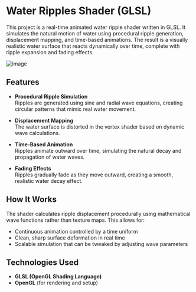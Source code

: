 # Water Ripples Shader (GLSL)

This project is a real-time animated water ripple shader written in GLSL. It simulates the natural motion of water using procedural ripple generation, displacement mapping, and time-based animations. The result is a visually realistic water surface that reacts dynamically over time, complete with ripple expansion and fading effects.

![image](https://github.com/user-attachments/assets/85e045e3-8e9a-4bf5-aebf-9853cdf80fb8)


## Features

- **Procedural Ripple Simulation**  
  Ripples are generated using sine and radial wave equations, creating circular patterns that mimic real water movement.

- **Displacement Mapping**  
  The water surface is distorted in the vertex shader based on dynamic wave calculations.

- **Time-Based Animation**  
  Ripples animate outward over time, simulating the natural decay and propagation of water waves.

- **Fading Effects**  
  Ripples gradually fade as they move outward, creating a smooth, realistic water decay effect.

## How It Works

The shader calculates ripple displacement procedurally using mathematical wave functions rather than texture maps. This allows for:

- Continuous animation controlled by a time uniform
- Clean, sharp surface deformation in real time
- Scalable simulation that can be tweaked by adjusting wave parameters

## Technologies Used

- **GLSL (OpenGL Shading Language)**  
- **OpenGL** (for rendering and setup)
